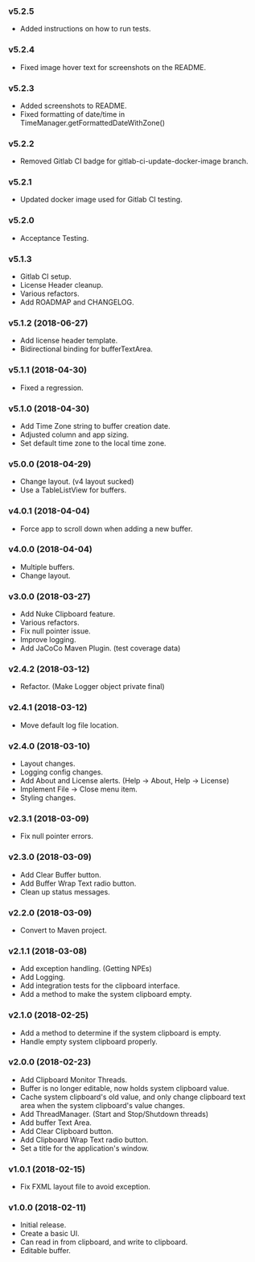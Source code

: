 ### v5.2.5
* Added instructions on how to run tests.

### v5.2.4
* Fixed image hover text for screenshots on the README.

### v5.2.3
* Added screenshots to README.
* Fixed formatting of date/time in TimeManager.getFormattedDateWithZone()

### v5.2.2
* Removed Gitlab CI badge for gitlab-ci-update-docker-image branch.

### v5.2.1
* Updated docker image used for Gitlab CI testing.

### v5.2.0
* Acceptance Testing.

### v5.1.3
* Gitlab CI setup.
* License Header cleanup.
* Various refactors.
* Add ROADMAP and CHANGELOG.

### v5.1.2 (2018-06-27)
* Add license header template.
* Bidirectional binding for bufferTextArea.

### v5.1.1 (2018-04-30)
* Fixed a regression.

### v5.1.0 (2018-04-30)
* Add Time Zone string to buffer creation date.
* Adjusted column and app sizing.
* Set default time zone to the local time zone.

### v5.0.0 (2018-04-29)
* Change layout.  (v4 layout sucked)
* Use a TableListView for buffers.

### v4.0.1 (2018-04-04)
* Force app to scroll down when adding a new buffer.

### v4.0.0 (2018-04-04)
* Multiple buffers.
* Change layout.

### v3.0.0 (2018-03-27)
* Add Nuke Clipboard feature.
* Various refactors.
* Fix null pointer issue.
* Improve logging.
* Add JaCoCo Maven Plugin.  (test coverage data)

### v2.4.2 (2018-03-12)
* Refactor. (Make Logger object private final)

### v2.4.1 (2018-03-12)
* Move default log file location.

### v2.4.0 (2018-03-10)
* Layout changes.
* Logging config changes.
* Add About and License alerts. (Help -> About, Help -> License)
* Implement File -> Close menu item.
* Styling changes.

### v2.3.1 (2018-03-09)
* Fix null pointer errors.

### v2.3.0 (2018-03-09)
* Add Clear Buffer button.
* Add Buffer Wrap Text radio button.
* Clean up status messages.

### v2.2.0 (2018-03-09)
* Convert to Maven project.

### v2.1.1 (2018-03-08)
* Add exception handling.  (Getting NPEs)
* Add Logging.
* Add integration tests for the clipboard interface.
* Add a method to make the system clipboard empty.

### v2.1.0 (2018-02-25)
* Add a method to determine if the system clipboard is empty.
* Handle empty system clipboard properly.

### v2.0.0 (2018-02-23)
* Add Clipboard Monitor Threads.
* Buffer is no longer editable, now holds system clipboard value.
* Cache system clipboard's old value, and only change clipboard text area when the system clipboard's value changes.
* Add ThreadManager. (Start and Stop/Shutdown threads)
* Add buffer Text Area.
* Add Clear Clipboard button.
* Add Clipboard Wrap Text radio button.
* Set a title for the application's window.

### v1.0.1 (2018-02-15)
* Fix FXML layout file to avoid exception.

### v1.0.0 (2018-02-11)
* Initial release.
* Create a basic UI.
* Can read in from clipboard, and write to clipboard.
* Editable buffer.